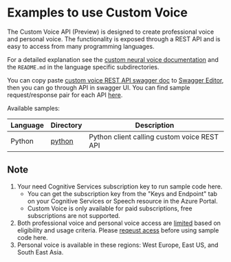 # Examples to use Custom Voice

The Custom Voice API (Preview) is designed to create professional voice and personal voice. The functionality is exposed through a REST API and is easy to access from many programming languages.

For a detailed explanation see the [custom neural voice documentation](https://learn.microsoft.com/en-us/azure/ai-services/speech-service/custom-neural-voice) and the `README.md` in the language specific subdirectories.

You can copy paste [custom voice REST API swagger doc](https://github.com/Azure/azure-rest-api-specs/blob/main/specification/cognitiveservices/data-plane/Speech/TextToSpeech/preview/2023-12-01-preview/texttospeech.json) to [Swagger Editor](https://editor.swagger.io/), then you can go through API in swagger UI.
You can find sample request/response pair for each API [here](https://github.com/Azure/azure-rest-api-specs/tree/main/specification/cognitiveservices/data-plane/Speech/TextToSpeech/preview/2023-12-01-preview/examples).

Available samples:

| Language | Directory | Description |
| ---------- | -------- | ----------- |
| Python | [python](python) | Python client calling custom voice REST API |

## Note

1. Your need Cognitive Services subscription key to run sample code here.
    - You can get the subscription key from the "Keys and Endpoint" tab on your Cognitive Services or Speech resource in the Azure Portal.
    - Custom Voice is only available for paid subscriptions, free subscriptions are not supported.
2. Both professional voice and personal voice access are [limited](https://learn.microsoft.com/en-us/legal/cognitive-services/speech-service/custom-neural-voice/limited-access-custom-neural-voice?context=%2fazure%2fcognitive-services%2fspeech-service%2fcontext%2fcontext) based on eligibility and usage criteria. Please [reqeust acess](https://aka.ms/customneural) before using sample code here.
3. Personal voice is available in these regions: West Europe, East US, and South East Asia.
